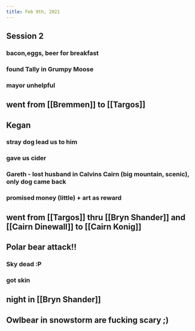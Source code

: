 ```yaml
---
title: Feb 9th, 2021
---
```


## Session 2
### bacon,eggs, beer for breakfast
### found Tally in Grumpy Moose
### mayor unhelpful
## went from [[Bremmen]] to [[Targos]]
## Kegan
### stray dog lead us to him
### gave us cider
### Gareth - lost husband in Calvins Cairn (big mountain, scenic), only dog came back
### promised money (little) + art as reward
## went from [[Targos]]  thru [[Bryn Shander]] and [[Cairn Dinewall]] to [[Cairn Konig]]
## Polar bear attack!!
### Sky dead :P
### got skin
## night in [[Bryn Shander]]
## Owlbear in snowstorm are fucking scary ;)
